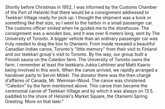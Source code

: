 
Shortly before Christmas in 1952, I was informed by the Customs Chamber of the Port of Helsinki that there would be a consignment addressed to Teekkari Village ready for pick up. I thought the shipment was a book or something like that size, so I went to the harbor in a small passenger car. The customs officer smiled when he guided me to the storehouse. The consignment was a wooden box, and it was over 6 meters long, sent by The University of Toronto.  A bigger vehicle than an ordinary passenger car was truly needed to drag the box to Otaniemi. From inside revealed a beautiful Canadian Indian canoe, Toronto's "little memory" from their visit to Finland and our teekkari group's visit to Toronto. By the way, our group built a Finnish sauna on the Caledon farm. The University of Toronto owns the farm. I remember at least the teekkaris Jukka Lehtinen and Matti Kaario being involved in this work. When the canoe arrived, we rapidly arranged a handover party to Servin Mökki. The donator there was the then chargé d'affaires of Canada, Mr. Weinman-Wood. The canoe was christened "Caledon" by the farm mentioned above. This canoe then became the ceremonial canoe of Teekkari Village and by which it was always on 13.5. paddled to the shore of Helsinki's Market Square, the Otaniemi Spring Greeting. More on that later."